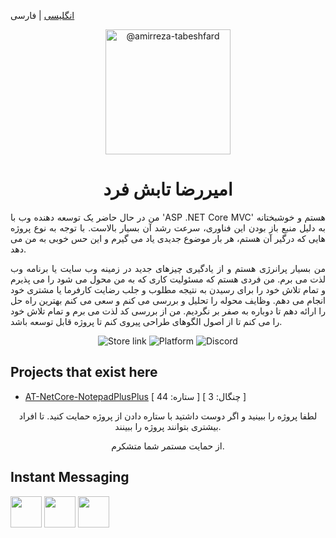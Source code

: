 [انگلیسی](./README.md) | فارسی
<p align="center">
	<img class="avatar rounded-2 avatar-user" src="https://avatars.githubusercontent.com/u/29227919?s=400&amp;u=41be4e9f240b912710db8e9004ad888a293077b1&amp;v=4" width="200" height="200" alt="@amirreza-tabeshfard">
</p>

<h1 align="center">
  امیررضا تابش فرد
</h1>
<div>
	<p align="justify">
		من در حال حاضر یک توسعه دهنده وب با 'ASP .NET Core MVC' هستم و خوشبختانه به دلیل منبع باز بودن این فناوری، سرعت رشد آن بسیار بالاست. با توجه به نوع پروژه هایی که درگیر آن هستم، هر بار موضوع جدیدی یاد می گیرم و این حس خوبی به من می دهد.
	</p>
	<p align="justify">
		من بسیار پرانرژی هستم و از یادگیری چیزهای جدید در زمینه وب سایت یا برنامه وب لذت می برم. من فردی هستم که مسئولیت کاری که به من محول می شود را می پذیرم و تمام تلاش خود را برای رسیدن به نتیجه مطلوب و جلب رضایت کارفرما یا مشتری خود انجام می دهم. وظایف محوله را تحلیل و بررسی می کنم و سعی می کنم بهترین راه حل را ارائه دهم تا دوباره به صفر بر نگردیم. من از بررسی کد لذت می برم و تمام تلاش خود را می کنم تا از اصول الگوهای طراحی پیروی کنم تا پروژه قابل توسعه باشد.
	</p>
	<p align="center">
		<a style="text-decoration:none" href="https://www.microsoft.com/store/apps/9nhl4nsc67wm">
			<img src="https://img.shields.io/badge/Microsoft%20Store-Download-orange.svg?style=flat-square" alt="Store link"/>
		</a>
		<a style="text-decoration:none">
			<img src="https://img.shields.io/badge/platform-windows%2010%20%7C%20uwp-yellow.svg?style=flat-square" alt="Platform"/>
		</a>
		<a style="text-decoration:none" href="https://discord.gg/VqetCub">
			<img src="https://img.shields.io/discord/588473626651787274.svg?style=flat-square" alt="Discord"/>
		</a>
	</p>
</div>

## Projects that exist here
* [AT-NetCore-NotepadPlusPlus](https://github.com/amirreza-tabeshfard/AT-NetCore-NotepadPlusPlus) [ ستاره: 44 ] [ چنگال: 3 ]

<p align="center">
  لطفا پروژه را ببینید و اگر دوست داشتید با ستاره دادن از پروژه حمایت کنید. تا افراد بیشتری بتوانند پروژه را ببینند.
</p>
<p align="center">
  از حمایت مستمر شما متشکرم.
</p>

## Instant Messaging
<div>
    <a style="text-decoration:none;" href="https://www.instagram.com/amirreza.tabeshfard/" target="_blank" rel="noopener">
			<img src="https://cdn.icon-icons.com/icons2/2858/PNG/512/instagram_ig_logo_icon_181651.png" style="width: 50px; heigth: 50px;" />
		</a>
    <a style="text-decoration:none;" href="https://www.linkedin.com/in/amirreza-tabeshfard/" target="_blank" rel="noopener">
			<img src="https://cdn.icon-icons.com/icons2/2858/PNG/512/in_linkedin_logo_icon_181650.png" style="width: 50px; heigth: 50px;" />
		</a>
    <a style="text-decoration:none;" href="https://join.skype.com/invite/FamxfW2QwJcM" target="_blank" rel="noopener">
			<img src="https://cdn.icon-icons.com/icons2/2858/PNG/512/skype_logo_icon_181646.png" style="width: 50px; heigth: 50px;" />
		</a>
</div>
